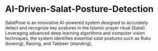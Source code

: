 # AI-Driven-Salat-Posture-Detection
SalatPose is an innovative AI-powered system designed to accurately detect and recognize key postures in the Islamic prayer ritual (Salat). Leveraging advanced deep learning algorithms and computer vision techniques, the system identifies essential salat postures such as Ruku (bowing), Raising, and Takbeer (standing),
